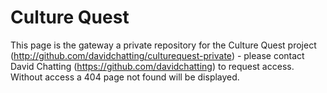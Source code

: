 Culture Quest
============
This page is the gateway a private repository for the Culture Quest project (http://github.com/davidchatting/culturequest-private) - please contact David Chatting (https://github.com/davidchatting) to request access. Without access a 404 page not found will be displayed.
